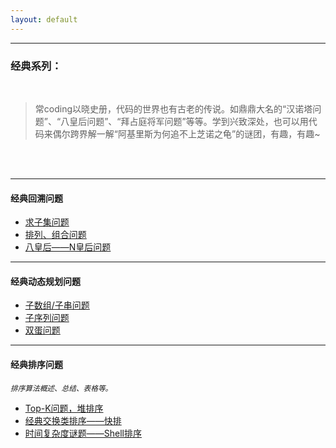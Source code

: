 ```yaml
---
layout: default
---
```



* * *

### 经典系列：
<br/>

  >常coding以晓史册，代码的世界也有古老的传说。如鼎鼎大名的“汉诺塔问题”、“八皇后问题”、“拜占庭将军问题”等等。学到兴致深处，也可以用代码来偶尔跨界解一解“阿基里斯为何追不上芝诺之龟”的谜团，有趣，有趣~
<br/>
<br/>

---
#### 经典回溯问题

*  [求子集问题](./subset.md)
*  [排列、组合问题](./subset.md)
*  [八皇后——N皇后问题](./subset.md)

---

#### 经典动态规划问题
*  [子数组/子串问题](./subarr.md)
*  [子序列问题](./subseq.md)
*  [双蛋问题](./subset.md)

---
#### 经典排序问题
<small>*排序算法概述、总结、表格等。*</small>
*  [Top-K问题，堆排序](./heap_sort.md)
*  [经典交换类排序——快排](./quick_sort.md)
*  [时间复杂度谜题——Shell排序](./shell_sort.md)
